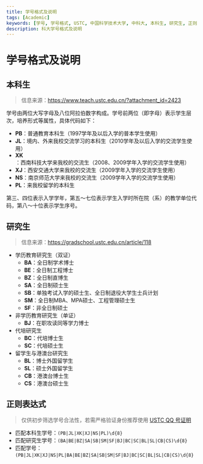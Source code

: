 ```yaml
---
title: 学号格式及说明
tags: [Academic]
keywords: [学号, 学号格式, USTC, 中国科学技术大学, 中科大, 本科生, 研究生, 正则表达式, PB, PL, BA, SA]
description: 科大学号格式及说明
---
```


# 学号格式及说明

## 本科生

> 信息来源：https://www.teach.ustc.edu.cn/?attachment_id=2423

学号由两位大写字母及八位阿拉伯数字构成。学号前两位（即字母）表示学生层次，培养形式等属性，具体代码如下：

- **PB**：普通教育本科生（1997学年及以后入学的普本学生使用）
- **JL**：境内、外来我校交流学习的本科生（2010学年及以后入学的交流学生使用）
- **XK**：西南科技大学来我校的交流生（2008、2009学年入学的交流学生使用）
- **XJ**：西安交通大学来我校的交流生（2009学年入学的交流学生使用）
- **NS**：南京师范大学来我校的交流生（2009学年入学的交流学生使用）
- **PL**：来我校留学的本科生

第三、四位表示入学学年，第五～七位表示学生入学时所在院（系）的教学单位代码，第八～十位表示学生序号。

## 研究生

> 信息来源：https://gradschool.ustc.edu.cn/article/118

- 学历教育研究生（双证）
    - **BA**：全日制学术博士
    - **BE**：全日制工程博士
    - **BZ**：全日制直博生
    - **SA**：全日制硕士生
    - **SB**：单独考试入学的硕士生、全日制退役大学生士兵计划
    - **SM**：全日制MBA、MPA硕士、工程管理硕士生
    - **SF**：非全日制硕士
- 非学历教育研究生（单证）
    - **BJ**：在职攻读同等学力博士
- 代培研究生
    - **BC**：代培博士生
    - **SC**：代培硕士生
- 留学生与港澳台研究生
    - **BL**：博士外国留学生
    - **SL**：硕士外国留学生
    - **CB**：港澳台博士生
    - **CS**：港澳台硕士生

## 正则表达式

> 仅供初步筛选学号合法性，若需严格验证身份推荐使用 [USTC QQ 号证明](https://qq.ustc.life/)

- 匹配本科生学号：`(PB|JL|XK|XJ|NS|PL)\d{8}`
- 匹配研究生学号：`(BA|BE|BZ|SA|SB|SM|SF|BJ|BC|SC|BL|SL|CB|CS)\d{8}`
- 匹配学号：`(PB|JL|XK|XJ|NS|PL|BA|BE|BZ|SA|SB|SM|SF|BJ|BC|SC|BL|SL|CB|CS)\d{8}`
